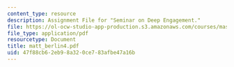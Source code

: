 ```yaml
---
content_type: resource
description: Assignment File for "Seminar on Deep Engagement."
file: https://ol-ocw-studio-app-production.s3.amazonaws.com/courses/mas-961-seminar-on-deep-engagement-fall-2004/47f88cb62eb98a320ce783afbe47a16b_matt_berlin4.pdf
file_type: application/pdf
resourcetype: Document
title: matt_berlin4.pdf
uid: 47f88cb6-2eb9-8a32-0ce7-83afbe47a16b
---
```


